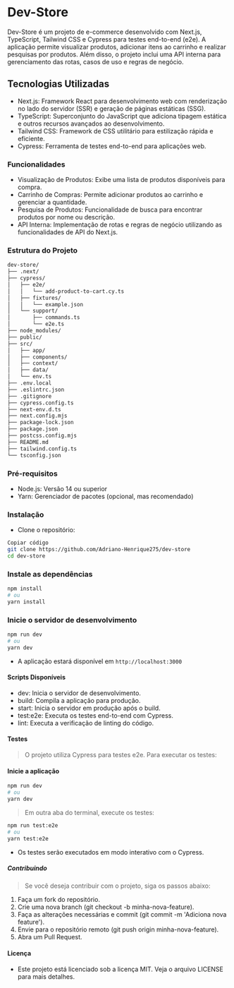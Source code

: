 # Dev-Store

Dev-Store é um projeto de e-commerce desenvolvido com Next.js, TypeScript, Tailwind CSS e Cypress para testes end-to-end (e2e). A aplicação permite visualizar produtos, adicionar itens ao carrinho e realizar pesquisas por produtos. Além disso, o projeto inclui uma API interna para gerenciamento das rotas, casos de uso e regras de negócio.

## Tecnologias Utilizadas

- Next.js: Framework React para desenvolvimento web com renderização no lado do servidor (SSR) e geração de páginas estáticas (SSG).
- TypeScript: Superconjunto do JavaScript que adiciona tipagem estática e outros recursos avançados ao desenvolvimento.
- Tailwind CSS: Framework de CSS utilitário para estilização rápida e eficiente.
- Cypress: Ferramenta de testes end-to-end para aplicações web.

### Funcionalidades

- Visualização de Produtos: Exibe uma lista de produtos disponíveis para compra.
- Carrinho de Compras: Permite adicionar produtos ao carrinho e gerenciar a quantidade.
- Pesquisa de Produtos: Funcionalidade de busca para encontrar produtos por nome ou descrição.
- API Interna: Implementação de rotas e regras de negócio utilizando as funcionalidades de API do Next.js.

### Estrutura do Projeto

```bash
dev-store/
├── .next/
├── cypress/
│   ├── e2e/
│   │   └── add-product-to-cart.cy.ts
│   ├── fixtures/
│   │   └── example.json
│   └── support/
│       ├── commands.ts
│       └── e2e.ts
├── node_modules/
├── public/
├── src/
│   ├── app/
│   ├── components/
│   ├── context/
│   ├── data/
│   └── env.ts
├── .env.local
├── .eslintrc.json
├── .gitignore
├── cypress.config.ts
├── next-env.d.ts
├── next.config.mjs
├── package-lock.json
├── package.json
├── postcss.config.mjs
├── README.md
├── tailwind.config.ts
└── tsconfig.json
```

### Pré-requisitos

- Node.js: Versão 14 ou superior
- Yarn: Gerenciador de pacotes (opcional, mas recomendado)

### Instalação

- Clone o repositório:

```bash
Copiar código
git clone https://github.com/Adriano-Henrique275/dev-store
cd dev-store
```

### Instale as dependências

```bash
npm install
# ou
yarn install
```

### Inicie o servidor de desenvolvimento

```bash
npm run dev
# ou
yarn dev
```

- A aplicação estará disponível em `http://localhost:3000`

#### Scripts Disponíveis

- dev: Inicia o servidor de desenvolvimento.
- build: Compila a aplicação para produção.
- start: Inicia o servidor em produção após o build.
- test:e2e: Executa os testes end-to-end com Cypress.
- lint: Executa a verificação de linting do código.

#### Testes

> O projeto utiliza Cypress para testes e2e. Para executar os testes:

#### Inicie a aplicação

```bash
npm run dev
# ou
yarn dev
```

> Em outra aba do terminal, execute os testes:

```bash
npm run test:e2e
# ou
yarn test:e2e
```

- Os testes serão executados em modo interativo com o Cypress.

##### Contribuindo

> Se você deseja contribuir com o projeto, siga os passos abaixo:

1. Faça um fork do repositório.
2. Crie uma nova branch (git checkout -b minha-nova-feature).
3. Faça as alterações necessárias e commit (git commit -m 'Adiciona nova feature').
4. Envie para o repositório remoto (git push origin minha-nova-feature).
5. Abra um Pull Request.

#### Licença

- Este projeto está licenciado sob a licença MIT. Veja o arquivo LICENSE para mais detalhes.
